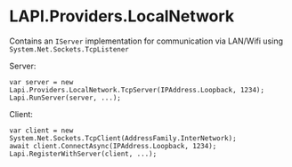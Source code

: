 ﻿# LAPI.Providers.LocalNetwork

Contains an `IServer` implementation for communication via LAN/Wifi using `System.Net.Sockets.TcpListener`

Server:
```
var server = new Lapi.Providers.LocalNetwork.TcpServer(IPAddress.Loopback, 1234);
Lapi.RunServer(server, ...);
```

Client:
```
var client = new System.Net.Sockets.TcpClient(AddressFamily.InterNetwork);
await client.ConnectAsync(IPAddress.Loopback, 1234);
Lapi.RegisterWithServer(client, ...);
```